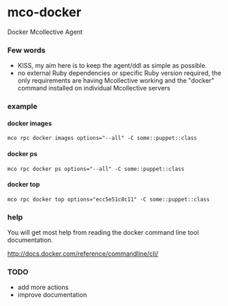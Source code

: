 mco-docker
==========

Docker Mcollective Agent

### Few words
- KISS, my aim here is to keep the agent/ddl as simple as possible.
- no external Ruby dependencies or specific Ruby version required, the only requirements are having Mcollective working and the "docker" command installed on individual Mcollective servers

### example

#### docker images
```
mco rpc docker images options="--all" -C some::puppet::class
```
#### docker ps
```
mco rpc docker ps options="--all" -C some::puppet::class
```
#### docker top
```
mco rpc docker top options="ecc5e51c8c11" -C some::puppet::class
```

### help
You will get most help from reading the docker command line tool documentation.

http://docs.docker.com/reference/commandline/cli/

### TODO
- add more actions
- improve documentation
